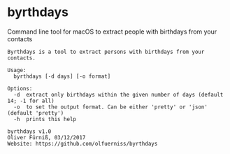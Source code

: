 # byrthdays
Command line tool for macOS to extract people with birthdays from your contacts

```
Byrthdays is a tool to extract persons with birthdays from your contacts.

Usage:
  byrthdays [-d days] [-o format]

Options:
  -d  extract only birthdays within the given number of days (default 14; -1 for all)
  -o  to set the output format. Can be either 'pretty' or 'json' (default 'pretty')
  -h  prints this help

byrthdays v1.0
Oliver Fürniß, 03/12/2017
Website: https://github.com/olfuerniss/byrthdays
```